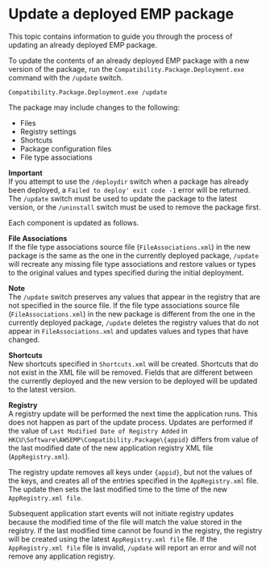 # Update a deployed EMP package<a name="emp-deploy-updated-package"></a>

This topic contains information to guide you through the process of updating an already deployed EMP package\.

To update the contents of an already deployed EMP package with a new version of the package, run the `Compatibility.Package.Deployment.exe` command with the `/update` switch\.

```
Compatibility.Package.Deployment.exe /update 
```

The package may include changes to the following:
+ Files
+ Registry settings
+ Shortcuts
+ Package configuration files
+ File type associations

**Important**  
If you attempt to use the `/deploydir` switch when a package has already been deployed, a `Failed to deploy' exit code -1` error will be returned\. The `/update` switch must be used to update the package to the latest version, or the `/uninstall` switch must be used to remove the package first\.

Each component is updated as follows\.

**File Associations**  
If the file type associations source file \(`FileAssociations.xml`\) in the new package is the same as the one in the currently deployed package, `/update` will recreate any missing file type associations and restore values or types to the original values and types specified during the initial deployment\. 

**Note**  
The `/update` switch preserves any values that appear in the registry that are not specified in the source file\. If the file type associations source file \(`FileAssociations.xml`\) in the new package is different from the one in the currently deployed package, `/update` deletes the registry values that do not appear in `FileAssociations.xml` and updates values and types that have changed\.

**Shortcuts**  
New shortcuts specified in `Shortcuts.xml` will be created\. Shortcuts that do not exist in the XML file will be removed\. Fields that are different between the currently deployed and the new version to be deployed will be updated to the latest version\.

**Registry**  
A registry update will be performed the next time the application runs\. This does not happen as part of the update process\. Updates are performed if the value of `Last Modified Date of Registry Added` in `HKCU\Software\AWSEMP\Compatibility.Package\{appid}` differs from value of the last modified date of the new application registry XML file \(`AppRegistry.xml`\)\.

The registry update removes all keys under `{appid}`, but not the values of the keys, and creates all of the entries specified in the `AppRegistry.xml` file\. The update then sets the last modified time to the time of the new `AppRegistry.xml file`\. 

Subsequent application start events will not initiate registry updates because the modified time of the file will match the value stored in the registry\. If the last modified time cannot be found in the registry, the registry will be created using the latest `AppRegistry.xml file` file\. If the `AppRegistry.xml file` file is invalid, `/update` will report an error and will not remove any application registry\. 